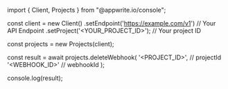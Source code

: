 import { Client, Projects } from "@appwrite.io/console";

const client = new Client()
    .setEndpoint('https://example.com/v1') // Your API Endpoint
    .setProject('<YOUR_PROJECT_ID>'); // Your project ID

const projects = new Projects(client);

const result = await projects.deleteWebhook(
    '<PROJECT_ID>', // projectId
    '<WEBHOOK_ID>' // webhookId
);

console.log(result);
